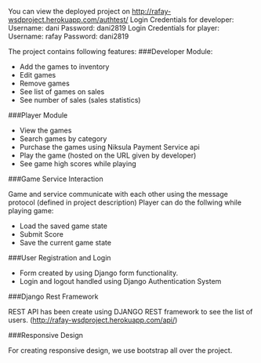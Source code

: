 

You can view the deployed project on http://rafay-wsdproject.herokuapp.com/authtest/
Login Credentials for developer:
Username: dani
Password: dani2819
Login Credentials for player:
Username: rafay
Password: dani2819

The project contains following features:
###Developer Module:

- Add the games to inventory
- Edit games
- Remove games
- See list of games on sales 
- See number of sales (sales statistics)


###Player Module

- View the games
- Search games by category
- Purchase the games using Niksula Payment Service api
- Play the game (hosted on the URL given by developer) 
- See game high scores while playing

###Game Service Interaction

Game and service communicate with each other using the message protocol (defined in project description) Player can do the follwing while playing game:
- Load the saved game state 
- Submit Score
- Save the current game state

###User Registration and Login
- Form created by using Django form functionality.
- Login and logout handled using Django Authentication System

###Django Rest Framework

REST API has been create using DJANGO REST framework to see the list of users. (http://rafay-wsdproject.herokuapp.com/api/)

###Responsive Design

For creating responsive design, we use bootstrap all over the project.
